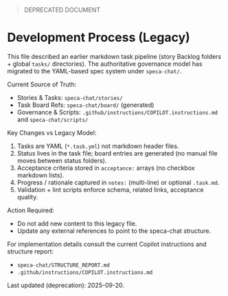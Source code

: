 > DEPRECATED DOCUMENT

# Development Process (Legacy)

This file described an earlier markdown task pipeline (story Backlog folders + global `tasks/` directories). The authoritative governance model has migrated to the YAML-based spec system under `speca-chat/`.

Current Source of Truth:
- Stories & Tasks: `speca-chat/stories/`
- Task Board Refs: `speca-chat/board/` (generated)
- Governance & Scripts: `.github/instructions/COPILOT.instructions.md` and `speca-chat/scripts/`

Key Changes vs Legacy Model:
1. Tasks are YAML (`*.task.yml`) not markdown header files.
2. Status lives in the task file; board entries are generated (no manual file moves between status folders).
3. Acceptance criteria stored in `acceptance:` arrays (no checkbox markdown lists).
4. Progress / rationale captured in `notes:` (multi-line) or optional `.task.md`.
5. Validation + lint scripts enforce schema, related links, acceptance quality.

Action Required:
- Do not add new content to this legacy file.
- Update any external references to point to the speca-chat structure.

For implementation details consult the current Copilot instructions and structure report:
- `speca-chat/STRUCTURE_REPORT.md`
- `.github/instructions/COPILOT.instructions.md`

Last updated (deprecation): 2025-09-20.
